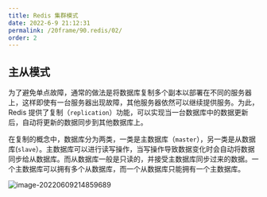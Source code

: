 ```yaml
---
title: Redis 集群模式
date: 2022-6-9 21:12:31
permalink: /20frame/90.redis/02/
order: 2
---
```




## 主从模式

为了避免单点故障，通常的做法是将数据库复制多个副本以部署在不同的服务器上，这样即使有一台服务器出现故障，其他服务器依然可以继续提供服务。为此， Redis 提供了复制（`replication`）功能，可以实现当一台数据库中的数据更新后，自动将更新的数据同步到其他数据库上。

在复制的概念中，数据库分为两类，一类是主数据库（`master`），另一类是从数据库(`slave`）。主数据库可以进行读写操作，当写操作导致数据变化时会自动将数据同步给从数据库。而从数据库一般是只读的，并接受主数据库同步过来的数据。一个主数据库可以拥有多个从数据库，而一个从数据库只能拥有一个主数据库。

![image-20220609214859689](https://iyesblogimg.oss-cn-chengdu.aliyuncs.com/img01/image-20220609214859689.png)